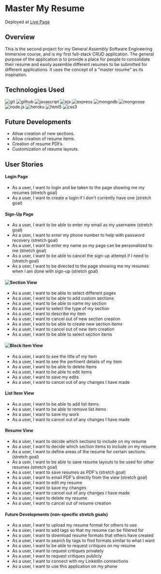 # Master My Resume  

Deployed at [Live Page](https://safe-spire-74741.herokuapp.com/)

## Overview  
This is the second project for my General Assembly Software Engineering Immersive course, and is my first full-stack CRUD application. The general purpose of the application is to provide a place for people to consolidate their resume and easily assemble different resumes to be submitted for different applications. It uses the concept of a "master resume" as its inspiration.  
  
## Technologies Used
![git](https://img.shields.io/badge/-Git-F05032?style=flat-square&logo=git&logoColor=white)
![github](https://img.shields.io/badge/-GitHub-2e2e2e?style=flat-square&logo=github&logoColor=white)
![javascript](https://img.shields.io/badge/-Javascript-e6d200?style=flat-square&logo=javascript&logoColor=white)
![ejs](https://img.shields.io/badge/-EJS-b8e060?style=flat-square&logo=ejs&logoColor=white)
![express](https://img.shields.io/badge/-Express-43853d?style=flat-square&logo=express&logoColor=white)
![mongodb](https://img.shields.io/badge/-MongoDB-13aa52?style=flat-square&logo=mongodb&logoColor=white)
![mongoose](https://img.shields.io/badge/-Mongoose-821616?style=flat-square&logo=mongoose&logoColor=white)
![node.js](https://img.shields.io/badge/-Nodejs-43853d?style=flat-square&logo=Node.js&logoColor=white)
![heroku](https://img.shields.io/badge/-Heroku-430098?style=flat-square&logo=heroku&logoColor=white)
![html5](https://img.shields.io/badge/-HTML5-e34f26?style=flat-square&logo=html5&logoColor=white)
![css3](https://img.shields.io/badge/-CSS3-0307fc?style=flat-square&logo=css3&logoColor=white)  

## Future Developments  
- Allow creation of new sections.  
- Allow creation of resume items.  
- Creation of resume PDFs.
- Customization of resume layouts.
  
## User Stories  
#### Login Page  
- As a user, I want to login and be taken to the page showing me my resumes (stretch goal)  
- As a user, I want to create a login if I don't currently have one (stretch goal)  
  
#### Sign-Up Page  
- As a user, I want to be able to enter my email as my username (stretch goal)  
- As a user, I want to enter my phone number to help with password recovery (stretch goal)  
- As a user, I want to enter my name so my page can be personalized to me (stretch goal)  
- As a user, I want to be able to cancel the sign-up attempt if I need to (stretch goal)  
- As a user, I want to be directed to the page showing me my resumes when I am done with sign-up (stretch goal)  
  
#### ![Section View](https://github.com/CorwinDickey/master-my-resume/tree/main/assets/wireframes/section-view-wireframe.JPG)  
- As a user, I want to be able to select different pages  
- As a user, I want to be able to add custom sections  
- As a user, I want to be able to name my section  
- As a user, I want to select the type of my section  
- As a user, I want to describe my item  
- As a user, I want to cancel out of new section creation  
- As a user, I want to be able to create new section items  
- As a user, I want to cancel out of new item creation  
- As a user, I want to be able to select section items  
  
#### ![Block Item View](https://github.com/CorwinDickey/master-my-resume/tree/main/assets/wireframes/block-item-view-wireframe.JPG)
- As a user, I want to see the title of my item  
- As a user, I want to see the pertinent details of my item  
- As a user, I want to be able to delete items  
- As a user, I want to be able to edit items  
- As a user, I want to save my edits  
- As a user, I want to cancel out of any changes I have made  
  
#### List Item View  
- As a user, I want to be able to add list items  
- As a user, I want to be able to remove list items  
- As a user, I want to save my work  
- As a user, I want to cancel out of any changes I have made  
  
#### Resume View  
- As a user, I want to decide which sections to include on my resume  
- As a user, I want to decide which section items to include on my resume  
- As a user, I want to define areas of the resume for certain sections (stretch goal)  
- As a user, I want to be able to save resume layouts to be used for other resumes (stretch goal)  
- As a user, I want to save resumes as PDF's (stretch goal)  
- As a user, I want to email PDF's directly from the view (stretch goal)  
- As a user, I want to edit my resume  
- As a user, I want to save my changes  
- As a user, I want to cancel out of any changes I have made  
- As a user, I want to delete my resume  
- As a user, I want to cancel out of resume creation  
  
#### Future Developments (non-specific stretch goals)  
- As a user, I want to upload my resume format for others to use  
- As a user, I want to add tags so that my resume can be filtered for  
- As a user, I want to download resume formats that others have created  
- As a user, I want to search by tags to find formats similar to what I want  
- As a user, I want to be able to request critiques on my resume  
- As a user, I want to request critiques privately  
- As a user, I want to request critiques publicly
- As a user, I want to connect with my LinkedIn connections  
- As a user, I want to use this application on my phone  
